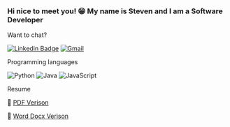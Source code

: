 ### Hi nice to meet you! 😁 My name is Steven and I am a Software Developer

Want to chat?

[![Linkedin Badge](https://img.shields.io/badge/-stevenliu-blue?style=flat&logo=Linkedin&logoColor=white&link=www.linkedin.com/in/stevenl273/)](www.linkedin.com/in/stevenl273/)
[![Gmail](https://img.shields.io/badge/Gmail-D14836?style=flat&logo=gmail&logoColor=white)](mailto:steven.gm.105@gmail.com)

Programming languages

![Python](https://img.shields.io/badge/python-3670A0?style=flat&logo=python&logoColor=ffdd54)
![Java](https://img.shields.io/badge/java-%23ED8B00.svg?style=flat&logo=java&logoColor=white)
![JavaScript](https://img.shields.io/badge/javascript-%23323330.svg?style=flat&logo=javascript&logoColor=%23F7DF1E)


Resume 

📝 [PDF Verison](https://github.com/stevenowo/stevenowo/blob/main/Steven_Liu_Resume_2022.pdf)

📝 [Word Docx Verison](https://github.com/stevenowo/stevenowo/blob/main/Steven_Liu_Resume_2022.docx)









